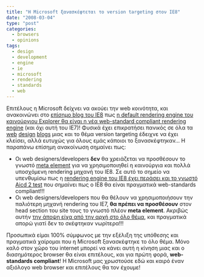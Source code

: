 ```yaml
---
title: "Η Microsoft ξανασκέφτεται τo version targeting στον IE8"
date: "2008-03-04"
type: "post"
categories:
  - browsers
  - opinions
tags:
  - design
  - development
  - engine
  - ie
  - microsoft
  - rendering
  - standards
  - web
---
```


Επιτέλους η Microsoft δείχνει να ακούει την web κοινότητα, και ανακοινώνει στο [επίσημο blog του ΙΕ8](http://blogs.msdn.com/ie/ "IE official blog") πως [η default rendering engine του καινούργιου Explorer θα είναι η νέα web-standard compliant rendering engine](http://blogs.msdn.com/ie/archive/2008/03/03/microsoft-s-interoperability-principles-and-ie8.aspx "Microsoft's Interoperability Principles and IE8") (και όχι αυτή του IE7)! Φυσικά έχει επικρατήσει πανικός σε όλα τα [web](http://www.webstandards.org/2008/03/03/microsoft-rethinks-ie8s-default-behavior/ "Microsoft rethinks IE8’s default behavior") [design](http://www.sitepoint.com/blogs/2008/03/04/microsoft-backflips-on-browser-version-targeting/ "Microsoft Backflips on Browser Version Targeting") [blogs](http://www.456bereastreet.com/archive/200803/surprise_of_the_year_ie8_will_use_standards_mode_by_default/ "Surprise of the year: IE8 will use Standards mode by default") μιας και το θέμα version targeting έδειχνε να έχει κλείσει, αλλά ευτυχώς για όλους εμάς κάποιοι το ξανασκέφτηκαν… Η παραπάνω επίσημη ανακοίνωση σημαίνει πως:

- Οι web designers/developers **δεν** θα χρειάζεται να προσθέσουν το γνωστό [meta element](http://www.tsevdos.com/2008/01/29/internet-explorer-8-and-version-targeting-microsofts-big-mistake/ "ΙΕ8 meta element") για να χρησιμοποιηθεί η καινούργια και πολλά υποσχόμενη rendering μηχανή του IE8. Σε αυτό το σημείο να υπενθυμίσω πως η [rendering engine του ΙΕ8 έχει περάσει και το γνωστό Aicd 2 test](http://blogs.msdn.com/ie/archive/2007/12/19/internet-explorer-8-and-acid2-a-milestone.aspx "IE8 passes Acid 2 test") που σημαίνει πως ο IE8 θα είναι πραγματικά web-standards compliant!!!
- Οι web designers/developers που θα θέλουν να χρησιμοποιήσουν την παλιότερη μηχανή rendering του IE7, **θα πρέπει να προσθέσουν** στον head section του site τους το γνωστό πλέον **meta element**. Ακριβώς αυτήν [την άποψη είχα από την αρχή στο όλο θέμα](http://www.tsevdos.com/2008/01/29/internet-explorer-8-and-version-targeting-microsofts-big-mistake/ "Tsevdos opinion on IE8 version targeting"), και πραγματικά απορώ γιατί δεν το σκέφτηκαν νωρίτερα!!!

Προσωπικά είμαι 100% σύμφωνος με την εξέλιξη της υπόθεσης και πραγματικά χαίρομαι που η Microsoft ξανασκέφτηκε το όλο θέμα. Μόνο καλό στον χώρο του internet μπορεί να κάνει αυτή η κίνηση μιας και ο διασημότερος browser θα είναι επιτέλους, και για πρώτη φορά, **web-standards compliant**! Η Microsoft μας χρωστούσε εδώ και καιρό έναν αξιόλογο web browser και επιτέλους θα τον έχουμε!
